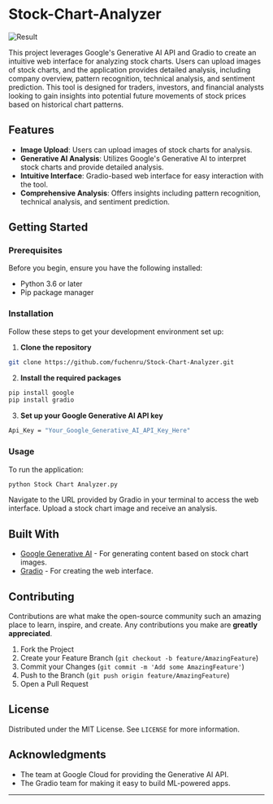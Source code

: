 # Stock-Chart-Analyzer

![Result](https://i.postimg.cc/7LJ6gZPY/Result.png)

This project leverages Google's Generative AI API and Gradio to create an intuitive web interface for analyzing stock charts. Users can upload images of stock charts, and the application provides detailed analysis, including company overview, pattern recognition, technical analysis, and sentiment prediction. This tool is designed for traders, investors, and financial analysts looking to gain insights into potential future movements of stock prices based on historical chart patterns.

## Features

- **Image Upload**: Users can upload images of stock charts for analysis.
- **Generative AI Analysis**: Utilizes Google's Generative AI to interpret stock charts and provide detailed analysis.
- **Intuitive Interface**: Gradio-based web interface for easy interaction with the tool.
- **Comprehensive Analysis**: Offers insights including pattern recognition, technical analysis, and sentiment prediction.

## Getting Started

### Prerequisites

Before you begin, ensure you have the following installed:
- Python 3.6 or later
- Pip package manager

### Installation

Follow these steps to get your development environment set up:

1. **Clone the repository**

```bash
git clone https://github.com/fuchenru/Stock-Chart-Analyzer.git
```

2. **Install the required packages**

```bash
pip install google
pip install gradio
```

3. **Set up your Google Generative AI API key**

```bash
Api_Key = "Your_Google_Generative_AI_API_Key_Here"
```

### Usage

To run the application:

```bash
python Stock Chart Analyzer.py
```

Navigate to the URL provided by Gradio in your terminal to access the web interface. Upload a stock chart image and receive an analysis.

## Built With

- [Google Generative AI](https://cloud.google.com/products/ai) - For generating content based on stock chart images.
- [Gradio](https://gradio.app) - For creating the web interface.

## Contributing

Contributions are what make the open-source community such an amazing place to learn, inspire, and create. Any contributions you make are **greatly appreciated**.

1. Fork the Project
2. Create your Feature Branch (`git checkout -b feature/AmazingFeature`)
3. Commit your Changes (`git commit -m 'Add some AmazingFeature'`)
4. Push to the Branch (`git push origin feature/AmazingFeature`)
5. Open a Pull Request

## License

Distributed under the MIT License. See `LICENSE` for more information.

## Acknowledgments

- The team at Google Cloud for providing the Generative AI API.
- The Gradio team for making it easy to build ML-powered apps.

---
